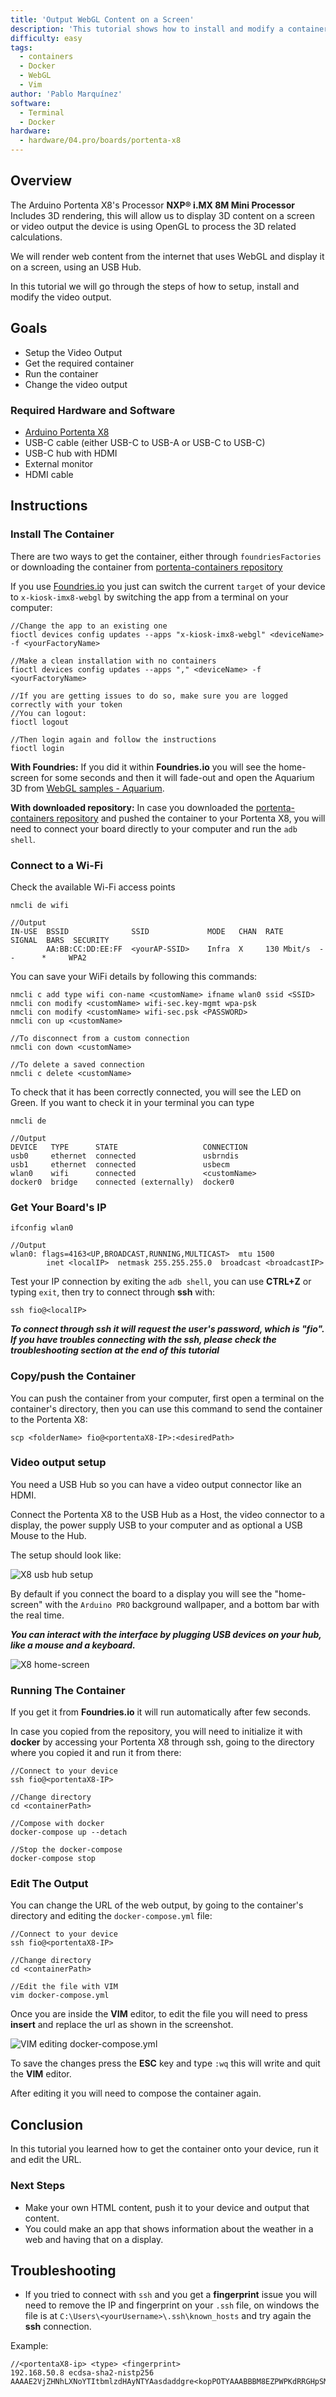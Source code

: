 ```yaml
---
title: 'Output WebGL Content on a Screen'
description: 'This tutorial shows how to install and modify a container that outputs web browser and webGL content'
difficulty: easy
tags:
  - containers
  - Docker
  - WebGL
  - Vim
author: 'Pablo Marquínez'
software:
  - Terminal
  - Docker
hardware:
  - hardware/04.pro/boards/portenta-x8
---
```


## Overview

The Arduino Portenta X8's Processor **NXP® i.MX 8M Mini Processor** Includes 3D rendering, this will allow us to display 3D content on a screen or video output the device is using OpenGL to process the 3D related calculations.

We will render web content from the internet that uses WebGL and display it on a screen, using an USB Hub.

In this tutorial we will go through the steps of how to setup, install and modify the video output.

## Goals

- Setup the Video Output
- Get the required container
- Run the container
- Change the video output

### Required Hardware and Software

- [Arduino Portenta X8](https://store.arduino.cc/products/portenta-x8)
- USB-C cable (either USB-C to USB-A or USB-C to USB-C)
- USB-C hub with HDMI
- External monitor 
- HDMI cable

## Instructions

### Install The Container

There are two ways to get the container, either through `foundriesFactories` or downloading the container from [portenta-containers repository](https://github.com/arduino/portenta-containers)

If you use [Foundries.io](https://www.foundries.io) you just can switch the current `target` of your device to `x-kiosk-imx8-webgl` by switching the app from a terminal on your computer:

```
//Change the app to an existing one
fioctl devices config updates --apps "x-kiosk-imx8-webgl" <deviceName> -f <yourFactoryName>

//Make a clean installation with no containers
fioctl devices config updates --apps "," <deviceName> -f <yourFactoryName>

//If you are getting issues to do so, make sure you are logged correctly with your token
//You can logout:
fioctl logout

//Then login again and follow the instructions
fioctl login
```

**With Foundries:** If you did it within **Foundries.io** you will see the home-screen for some seconds and then it will fade-out and open the Aquarium 3D from [WebGL samples - Aquarium](https://webglsamples.org/aquarium/aquarium.html).

**With downloaded repository:** In case you downloaded the [portenta-containers repository](https://github.com/arduino/portenta-containers) and pushed the container to your Portenta X8, you will need to connect your board directly to your computer and run the `adb shell`.

### Connect to a Wi-Fi

Check the available Wi-Fi access points
```
nmcli de wifi

//Output
IN-USE  BSSID              SSID             MODE   CHAN  RATE        SIGNAL  BARS  SECURITY
        AA:BB:CC:DD:EE:FF  <yourAP-SSID>    Infra  X     130 Mbit/s  --      *     WPA2
```

You can save your WiFi details by following this commands:
```
nmcli c add type wifi con-name <customName> ifname wlan0 ssid <SSID>
nmcli con modify <customName> wifi-sec.key-mgmt wpa-psk
nmcli con modify <customName> wifi-sec.psk <PASSWORD>
nmcli con up <customName>

//To disconnect from a custom connection
nmcli con down <customName>

//To delete a saved connection
nmcli c delete <customName>
```

To check that it has been correctly connected, you will see the LED on Green.
If you want to check it in your terminal you can type
```
nmcli de

//Output
DEVICE   TYPE      STATE                   CONNECTION
usb0     ethernet  connected               usbrndis
usb1     ethernet  connected               usbecm
wlan0    wifi      connected               <customName>
docker0  bridge    connected (externally)  docker0
```

### Get Your Board's IP
```
ifconfig wlan0

//Output
wlan0: flags=4163<UP,BROADCAST,RUNNING,MULTICAST>  mtu 1500
        inet <localIP>  netmask 255.255.255.0  broadcast <broadcastIP>
```

Test your IP connection by exiting the `adb shell`, you can use **CTRL+Z** or typing `exit`, then try to connect through **ssh** with:
```
ssh fio@<localIP>
```
***To connect through ssh it will request the user's password, which is "fio".***
***If you have troubles connecting with the ssh, please check the troubleshooting section at the end of this tutorial***

### Copy/push the Container
You can push the container from your computer, first open a terminal on the container's directory, then you can use this command to send the container to the Portenta X8:
```
scp <folderName> fio@<portentaX8-IP>:<desiredPath>
```

### Video output setup

You need a USB Hub so you can have a video output connector like an HDMI.

Connect the Portenta X8 to the USB Hub as a Host, the video connector to a display, the power supply USB to your computer and as optional a USB Mouse to the Hub.

The setup should look like:

![X8 usb hub setup](assets/portentaX8_hub_screen.svg)

By default if you connect the board to a display you will see the "home-screen" with the `Arduino PRO` background wallpaper, and a bottom bar with the real time.

***You can interact with the interface by plugging USB devices on your hub, like a mouse and a keyboard.***

![X8 home-screen](assets/portentaX8-home-screen.PNG)

### Running The Container
If you get it from **Foundries.io** it will run automatically after few seconds.

In case you copied from the repository, you will need to initialize it with **docker** by accessing your Portenta X8 through ssh, going to the directory where you copied it and run it from there:

```
//Connect to your device
ssh fio@<portentaX8-IP>

//Change directory
cd <containerPath>

//Compose with docker
docker-compose up --detach

//Stop the docker-compose
docker-compose stop
```

### Edit The Output
You can change the URL of the web output, by going to the container's directory and editing the `docker-compose.yml` file:
```
//Connect to your device
ssh fio@<portentaX8-IP>

//Change directory
cd <containerPath>

//Edit the file with VIM
vim docker-compose.yml
```

Once you are inside the **VIM** editor, to edit the file you will need to press **insert** and replace the url as shown in the screenshot.

![VIM editing docker-compose.yml](assets\vim-edit-dockerCompose.png)

To save the changes press the **ESC** key and type `:wq` this will write and quit the **VIM** editor.

After editing it you will need to compose the container again.

## Conclusion

In this tutorial you learned how to get the container onto your device, run it and edit the URL.

### Next Steps

- Make your own HTML content, push it to your device and output that content.
- You could make an app that shows information about the weather in a web and having that on a display.

## Troubleshooting
- If you tried to connect with `ssh` and you get a **fingerprint** issue you will need to remove the IP and fingerprint on your `.ssh` file, on windows the file is at `C:\Users\<yourUsername>\.ssh\known_hosts` and try again the **ssh** connection.

Example:
```
//<portentaX8-ip> <type> <fingerprint>
192.168.50.8 ecdsa-sha2-nistp256 AAAAE2VjZHNhLXNoYTItbmlzdHAyNTYAasdaddgre<kopPOTYAAABBBM8EZPWPKdRRGHpSMosJM08R1d10G0h5g5rE4cNjXdJtYpmJNOR+X2FhNRpEdvyDGHfSomJepbaqBoRcCi0Y7M=
```
